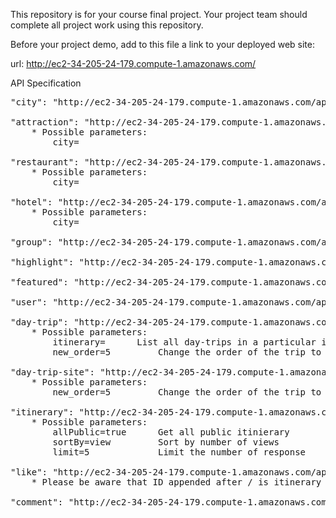This repository is for your course final project. Your project team
should complete all project work using this repository.

Before your project demo, add to this file a link to your deployed
web site:  

url: http://ec2-34-205-24-179.compute-1.amazonaws.com/

API Specification
<pre>
"city": "http://ec2-34-205-24-179.compute-1.amazonaws.com/api/city/"

"attraction": "http://ec2-34-205-24-179.compute-1.amazonaws.com/api/attraction/"
	* Possible parameters:
		city=<id>

"restaurant": "http://ec2-34-205-24-179.compute-1.amazonaws.com/api/restaurant/"
	* Possible parameters:
		city=<id>

"hotel": "http://ec2-34-205-24-179.compute-1.amazonaws.com/api/hotel/"
	* Possible parameters:
		city=<id>

"group": "http://ec2-34-205-24-179.compute-1.amazonaws.com/api/group/"

"highlight": "http://ec2-34-205-24-179.compute-1.amazonaws.com/api/highlight/"

"featured": "http://ec2-34-205-24-179.compute-1.amazonaws.com/api/featured/"

"user": "http://ec2-34-205-24-179.compute-1.amazonaws.com/api/user/"

"day-trip": "http://ec2-34-205-24-179.compute-1.amazonaws.com/api/day-trip/"
	* Possible parameters:
		itinerary=<id>      List all day-trips in a particular itinerary
		new_order=5         Change the order of the trip to index 5

"day-trip-site": "http://ec2-34-205-24-179.compute-1.amazonaws.com/api/day-trip-site/"
    * Possible parameters:
		new_order=5         Change the order of the trip to index 5

"itinerary": "http://ec2-34-205-24-179.compute-1.amazonaws.com/api/itinerary/"
	* Possible parameters:
		allPublic=true      Get all public itinierary
		sortBy=view         Sort by number of views
		limit=5             Limit the number of response
		
"like": "http://ec2-34-205-24-179.compute-1.amazonaws.com/api/like/"
    * Please be aware that ID appended after / is itinerary id instead of like id

"comment": "http://ec2-34-205-24-179.compute-1.amazonaws.com/api/comment/"


</pre>
